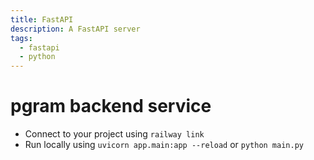 ```yaml
---
title: FastAPI
description: A FastAPI server
tags:
  - fastapi
  - python
---
```


# pgram backend service

- Connect to your project using `railway link`
- Run locally using `uvicorn app.main:app --reload` or `python main.py`
